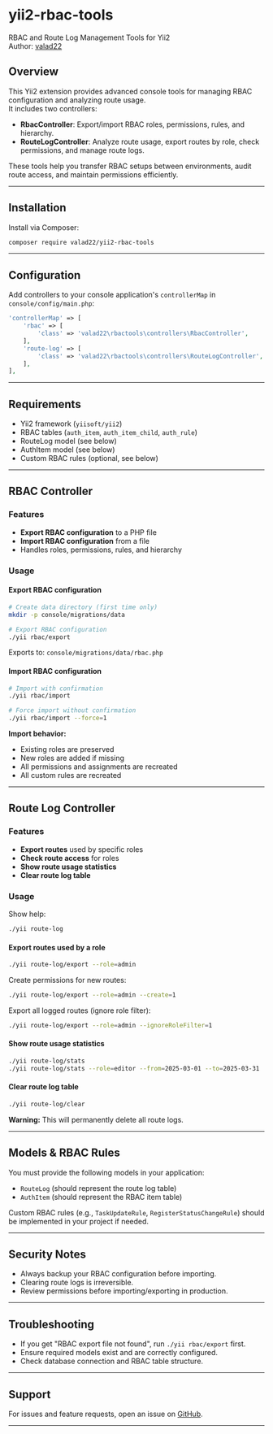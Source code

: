 # yii2-rbac-tools

RBAC and Route Log Management Tools for Yii2  
Author: [valad22](https://github.com/valad22)

## Overview

This Yii2 extension provides advanced console tools for managing RBAC configuration and analyzing route usage.  
It includes two controllers:

- **RbacController**: Export/import RBAC roles, permissions, rules, and hierarchy.
- **RouteLogController**: Analyze route usage, export routes by role, check permissions, and manage route logs.

These tools help you transfer RBAC setups between environments, audit route access, and maintain permissions efficiently.

---

## Installation

Install via Composer:

```bash
composer require valad22/yii2-rbac-tools
```

---

## Configuration

Add controllers to your console application's `controllerMap` in `console/config/main.php`:

```php
'controllerMap' => [
    'rbac' => [
        'class' => 'valad22\rbactools\controllers\RbacController',
    ],
    'route-log' => [
        'class' => 'valad22\rbactools\controllers\RouteLogController',
    ],
],
```

---

## Requirements

- Yii2 framework (`yiisoft/yii2`)
- RBAC tables (`auth_item`, `auth_item_child`, `auth_rule`)
- RouteLog model (see below)
- AuthItem model (see below)
- Custom RBAC rules (optional, see below)

---

## RBAC Controller

### Features

- **Export RBAC configuration** to a PHP file
- **Import RBAC configuration** from a file
- Handles roles, permissions, rules, and hierarchy

### Usage

#### Export RBAC configuration

```bash
# Create data directory (first time only)
mkdir -p console/migrations/data

# Export RBAC configuration
./yii rbac/export
```

Exports to: `console/migrations/data/rbac.php`

#### Import RBAC configuration

```bash
# Import with confirmation
./yii rbac/import

# Force import without confirmation
./yii rbac/import --force=1
```

**Import behavior:**

- Existing roles are preserved
- New roles are added if missing
- All permissions and assignments are recreated
- All custom rules are recreated

---

## Route Log Controller

### Features

- **Export routes** used by specific roles
- **Check route access** for roles
- **Show route usage statistics**
- **Clear route log table**

### Usage

Show help:

```bash
./yii route-log
```

#### Export routes used by a role

```bash
./yii route-log/export --role=admin
```

Create permissions for new routes:

```bash
./yii route-log/export --role=admin --create=1
```

Export all logged routes (ignore role filter):

```bash
./yii route-log/export --role=admin --ignoreRoleFilter=1
```

#### Show route usage statistics

```bash
./yii route-log/stats
./yii route-log/stats --role=editor --from=2025-03-01 --to=2025-03-31
```

#### Clear route log table

```bash
./yii route-log/clear
```

**Warning:** This will permanently delete all route logs.

---

## Models & RBAC Rules

You must provide the following models in your application:

- `RouteLog` (should represent the route log table)
- `AuthItem` (should represent the RBAC item table)

Custom RBAC rules (e.g., `TaskUpdateRule`, `RegisterStatusChangeRule`) should be implemented in your project if needed.

---

## Security Notes

- Always backup your RBAC configuration before importing.
- Clearing route logs is irreversible.
- Review permissions before importing/exporting in production.

---

## Troubleshooting

- If you get "RBAC export file not found", run `./yii rbac/export` first.
- Ensure required models exist and are correctly configured.
- Check database connection and RBAC table structure.

---

## Support

For issues and feature requests, open an issue on [GitHub](https://github.com/valad22/yii2-rbac-tools).

---
